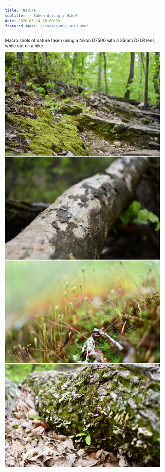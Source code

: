 ```yaml
---
title: 'Nature'
subtitle: '- Taken during a Hike!'
date: 2020-05-14 18:00:00
featured_image: '/images/DSC_1819.JPG'
---
```

<p>Macro shots of nature taken using a Nikon D7500 with a 35mm DSLR lens while out on a hike.</p>
<div class="gallery" data-columns="1">
	<img src="/images/DSC_1819.JPG">
	<img src="/images/DSC_1825.JPG">
	<img src="/images/DSC_1828.JPG">
	<img src="/images/DSC_1834.JPG">
</div>
